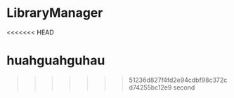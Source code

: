 # LibraryManager
<<<<<<< HEAD

huahguahguhau
=======
>>>>>>> 51236d827f4fd2e94cdbf98c372cd74255bc12e9
second